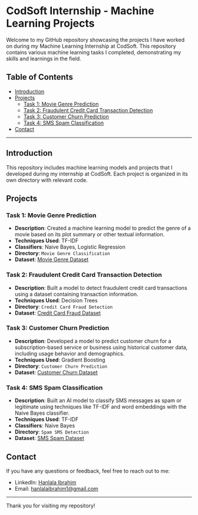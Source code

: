# CodSoft Internship - Machine Learning Projects

Welcome to my GitHub repository showcasing the projects I have worked on during my Machine Learning Internship at CodSoft. This repository contains various machine learning tasks I completed, demonstrating my skills and learnings in the field.

## Table of Contents

- [Introduction](#introduction)
- [Projects](#projects)
  - [Task 1: Movie Genre Prediction](#task-1-movie-genre-prediction)
  - [Task 2: Fraudulent Credit Card Transaction Detection](#task-2-fraudulent-credit-card-transaction-detection)
  - [Task 3: Customer Churn Prediction](#task-3-customer-churn-prediction)
  - [Task 4: SMS Spam Classification](#task-4-sms-spam-classification)
- [Contact](#contact)

---

## Introduction

This repository includes machine learning models and projects that I developed during my internship at CodSoft. Each project is organized in its own directory with relevant code.

## Projects

### Task 1: Movie Genre Prediction

- **Description**: Created a machine learning model to predict the genre of a movie based on its plot summary or other textual information.
- **Techniques Used**: TF-IDF
- **Classifiers**: Naive Bayes, Logistic Regression
- **Directory**: `Movie Genre Classification`
- **Dataset**: [Movie Genre Dataset](https://www.kaggle.com/datasets/hijest/genre-classification-dataset-imdb)

### Task 2: Fraudulent Credit Card Transaction Detection

- **Description**: Built a model to detect fraudulent credit card transactions using a dataset containing transaction information.
- **Techniques Used**: Decision Trees
- **Directory**: `Credit Card Fraud Detection`
- **Dataset**: [Credit Card Fraud Dataset](https://www.kaggle.com/datasets/kartik2112/fraud-detection)

### Task 3: Customer Churn Prediction

- **Description**: Developed a model to predict customer churn for a subscription-based service or business using historical customer data, including usage behavior and demographics.
- **Techniques Used**: Gradient Boosting
- **Directory**: `Customer Churn Prediction`
- **Dataset**: [Customer Churn Dataset](https://www.kaggle.com/datasets/shantanudhakadd/bank-customer-churn-prediction)

### Task 4: SMS Spam Classification

- **Description**: Built an AI model to classify SMS messages as spam or legitimate using techniques like TF-IDF and word embeddings with the Naive Bayes classifier.
- **Techniques Used**: TF-IDF
- **Classifiers**: Naive Bayes
- **Directory**: `Spam SMS Detection`
- **Dataset**: [SMS Spam Dataset]([link-to-dataset](https://www.kaggle.com/datasets/uciml/sms-spam-collection-dataset))

## Contact

If you have any questions or feedback, feel free to reach out to me:

- LinkedIn: [Hanlala Ibrahim](https://www.linkedin.com/in/hanlala-ibrahim/)
- Email: hanlalaibrahim1@gmail.com

---

Thank you for visiting my repository!
